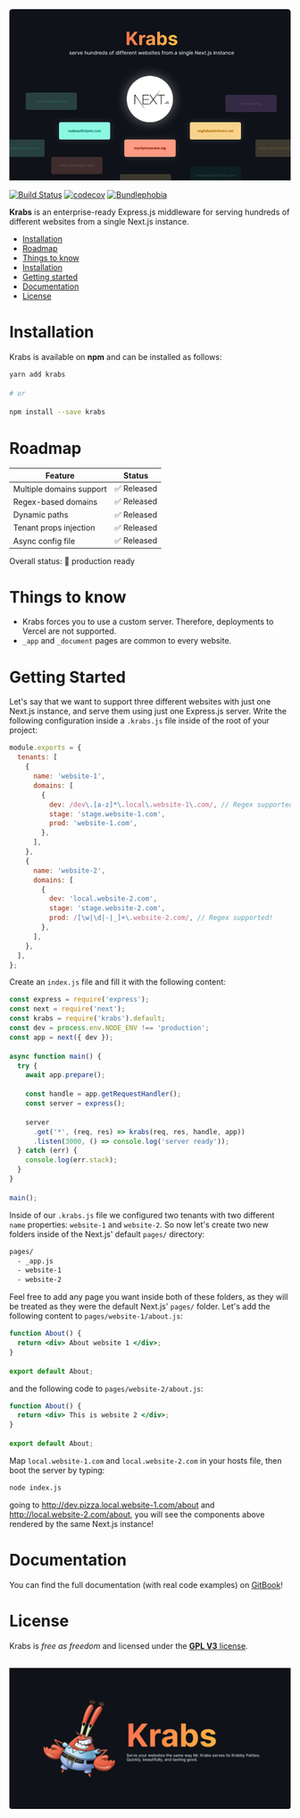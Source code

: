 <img src="/misc/krabs-cover.png" />

[![Build Status](https://www.travis-ci.com/micheleriva/krabs.svg?branch=main)](https://www.travis-ci.com/micheleriva/krabs)
[![codecov](https://codecov.io/gh/micheleriva/krabs/branch/main/graph/badge.svg?token=s46QYu6uUJ)](https://codecov.io/gh/micheleriva/krabs)
[![Bundlephobia](https://badgen.net/bundlephobia/minzip/krabs)](https://bundlephobia.com/result?p=krabs@latest)

**Krabs** is an enterprise-ready Express.js middleware for serving hundreds of different websites from a single Next.js instance.

- [Installation](#installation)
- [Roadmap](#roadmap)
- [Things to know](#things-to-know)
- [Installation](#installation)
- [Getting started](#getting-started)
- [Documentation](#documentation)
- [License](#license)

# Installation

Krabs is available on **npm** and can be installed as follows:

```bash
yarn add krabs

# or

npm install --save krabs
```

# Roadmap

| Feature                  | Status      |
| ------------------------ | ----------- |
| Multiple domains support | ✅ Released |
| Regex-based domains      | ✅ Released |
| Dynamic paths            | ✅ Released |
| Tenant props injection   | ✅ Released |
| Async config file        | ✅ Released |

Overall status: 🎉 production ready

# Things to know

- Krabs forces you to use a custom server. Therefore, deployments to Vercel are not supported.
- `_app` and `_document` pages are common to every website.

# Getting Started

Let's say that we want to support three different websites with just one Next.js instance, and serve them using just one Express.js server.
Write the following configuration inside a `.krabs.js` file inside of the root of your project:

```js
module.exports = {
  tenants: [
    {
      name: 'website-1',
      domains: [
        {
          dev: /dev\.[a-z]*\.local\.website-1\.com/, // Regex supported!
          stage: 'stage.website-1.com',
          prod: 'website-1.com',
        },
      ],
    },
    {
      name: 'website-2',
      domains: [
        {
          dev: 'local.website-2.com',
          stage: 'stage.website-2.com',
          prod: /[\w|\d|-|_]+\.website-2.com/, // Regex supported!
        },
      ],
    },
  ],
};
```

Create an `index.js` file and fill it with the following content:

```js
const express = require('express');
const next = require('next');
const krabs = require('krabs').default;
const dev = process.env.NODE_ENV !== 'production';
const app = next({ dev });

async function main() {
  try {
    await app.prepare();

    const handle = app.getRequestHandler();
    const server = express();

    server
      .get('*', (req, res) => krabs(req, res, handle, app))
      .listen(3000, () => console.log('server ready'));
  } catch (err) {
    console.log(err.stack);
  }
}

main();
```

Inside of our `.krabs.js` file we configured two tenants with two different `name` properties: `website-1` and `website-2`.
So now let's create two new folders inside of the Next.js' default `pages/` directory:

```txt
pages/
  - _app.js
  - website-1
  - website-2
```

Feel free to add any page you want inside both of these folders, as they will be treated as they were the default Next.js' `pages/` folder.
Let's add the following content to `pages/website-1/about.js`:

```jsx
function About() {
  return <div> About website 1 </div>;
}

export default About;
```

and the following code to `pages/website-2/about.js`:

```jsx
function About() {
  return <div> This is website 2 </div>;
}

export default About;
```

Map `local.website-1.com` and `local.website-2.com` in your hosts file, then boot the server by typing:

```bash
node index.js
```

going to http://dev.pizza.local.website-1.com/about and http://local.website-2.com/about, you will see the components above rendered by the same Next.js instance!

# Documentation

You can find the full documentation (with real code examples) on [GitBook](https://micheleriva.gitbook.io/krabs/)!

# License

Krabs is _free as freedom_ and licensed under the [**GPL V3** license](/LICENSE.md).

<br />

<img src="/misc/krabs-bottom.png" />

